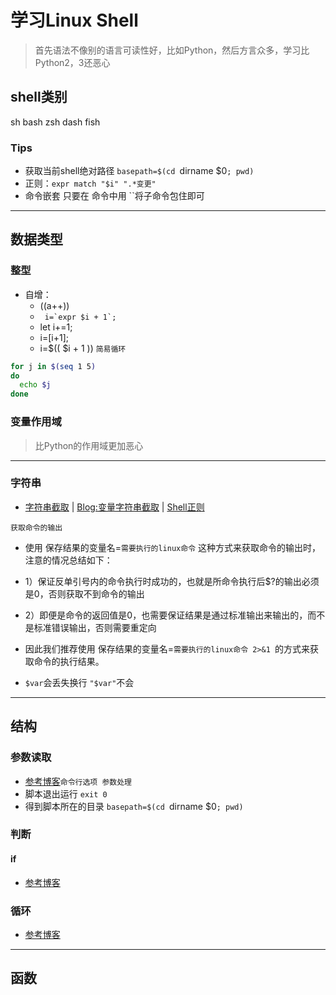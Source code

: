 # 学习Linux Shell
> 首先语法不像别的语言可读性好，比如Python，然后方言众多，学习比Python2，3还恶心

## shell类别
sh
bash
zsh
dash
fish

### Tips

- 获取当前shell绝对路径 `basepath=$(cd `dirname $0`; pwd)`
- 正则：`expr match "$i" ".*变更"`
- 命令嵌套 只要在 命令中用 ``将子命令包住即可

*******************
## 数据类型
### 整型
- 自增：
    - ((a++))
    - ``` i=`expr $i + 1`;```
    - let i+=1;
    - i=$[$i+1];
    - i=$(( $i + 1 ))
`简易循环`
```sh
for j in $(seq 1 5)
do
  echo $j
done
```
### 变量作用域
> 比Python的作用域更加恶心

************
### 字符串
- [字符串截取](https://www.2cto.com/os/201305/208219.html) | [Blog:变量字符串截取](http://www.jb51.net/article/56563.htm) | [Shell正则](http://man.linuxde.net/docs/shell_regex.html)

`获取命令的输出`
- 使用  保存结果的变量名=`需要执行的linux命令` 这种方式来获取命令的输出时，注意的情况总结如下：
- 1）保证反单引号内的命令执行时成功的，也就是所命令执行后$?的输出必须是0，否则获取不到命令的输出
- 2）即便是命令的返回值是0，也需要保证结果是通过标准输出来输出的，而不是标准错误输出，否则需要重定向
- 因此我们推荐使用  保存结果的变量名=`需要执行的linux命令 2>&1 `的方式来获取命令的执行结果。

- `$var`会丢失换行 `"$var"`不会

*********************
## 结构
### 参数读取
- [参考博客](http://www.cnblogs.com/FrankTan/archive/2010/03/01/1634516.html)`命令行选项 参数处理`
- 脚本退出运行 `exit 0`
- 得到脚本所在的目录 `basepath=$(cd `dirname $0`; pwd)`

### 判断
#### if
- [参考博客](http://www.cnblogs.com/276815076/archive/2011/10/30/2229286.html)

### 循环
- [参考博客](http://www.cnblogs.com/fhefh/archive/2011/04/15/2017233.html)

*****************
## 函数



